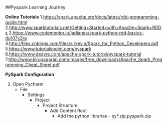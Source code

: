 ##Pyspark Learning Journey

**Online Tutorials**
1.https://spark.apache.org/docs/latest/rdd-programming-guide.html
2.http://www.sparktutorials.net/Getting+Started+with+Apache+Spark+RDDs
3.https://www.codementor.io/jadianes/spark-python-rdd-basics-du107x2ra
4.http://files.cnblogs.com/files/sirkevin/Spark_for_Python_Developers.pdf
5.https://www.tutorialspoint.com/pyspark
6.https://www.dezyre.com/apache-spark-tutorial/pyspark-tutorial
7.http://www.kirupagaran.com/images/free_downloads/Apache_Spark_Programming_Cheat_Sheet.pdf

**PySpark Configuration**
1. Open Pycharm
    - File
        - Settings
            - Project
                - Project Structure
                    - Add Content Root
                        - Add the python libraries - py*.zip,pyspark.zip
    

